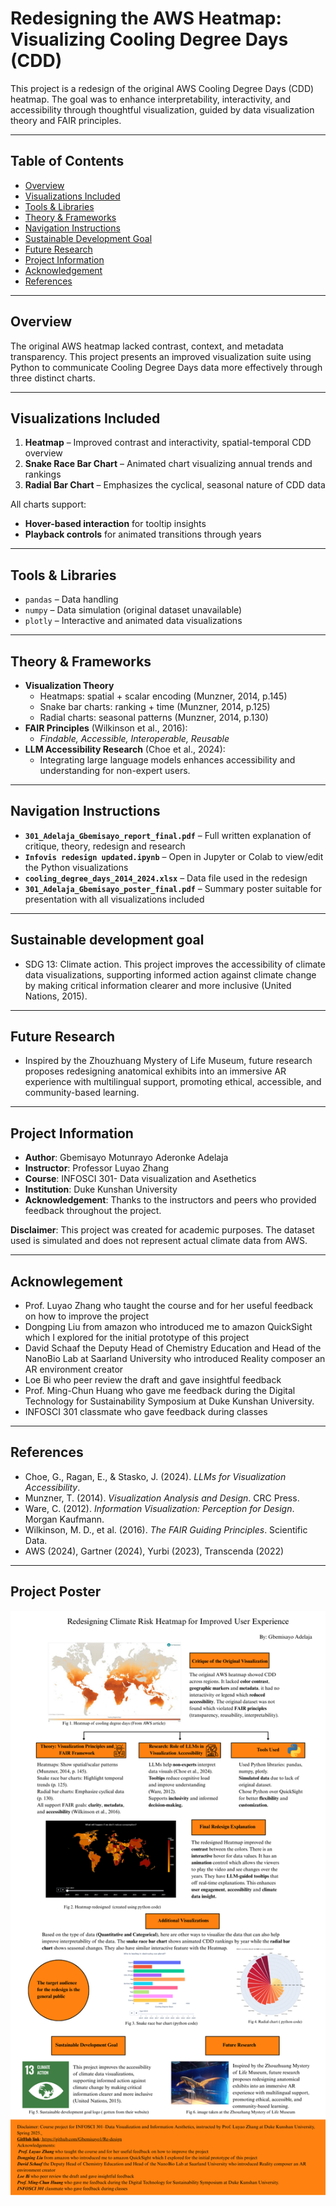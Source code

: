 # Redesigning the AWS Heatmap: Visualizing Cooling Degree Days (CDD)

This project is a redesign of the original AWS Cooling Degree Days (CDD) heatmap. The goal was to enhance interpretability, interactivity, and accessibility through thoughtful visualization, guided by data visualization theory and FAIR principles.

---

## Table of Contents

- [Overview](#overview)
- [Visualizations Included](#visualizations-included)
- [Tools & Libraries](#tools--libraries)
- [Theory & Frameworks](#theory--frameworks)
- [Navigation Instructions](#navigation-instructions)
- [Sustainable Development Goal](#sustainable-development-goal)
- [Future Research](#future-research)
- [Project Information](#project-information)
- [Acknowledgement](#acknowledgement)
- [References](#references)

---

## Overview

The original AWS heatmap lacked contrast, context, and metadata transparency. This project presents an improved visualization suite using Python to communicate Cooling Degree Days data more effectively through three distinct charts.

---

## Visualizations Included

1. **Heatmap** – Improved contrast and interactivity, spatial-temporal CDD overview  
2. **Snake Race Bar Chart** – Animated chart visualizing annual trends and rankings  
3. **Radial Bar Chart** – Emphasizes the cyclical, seasonal nature of CDD data  

All charts support:
- **Hover-based interaction** for tooltip insights  
- **Playback controls** for animated transitions through years  

---

## Tools & Libraries

- `pandas` – Data handling  
- `numpy` – Data simulation (original dataset unavailable)  
- `plotly` – Interactive and animated data visualizations  

---

## Theory & Frameworks

- **Visualization Theory**
  - Heatmaps: spatial + scalar encoding (Munzner, 2014, p.145)  
  - Snake bar charts: ranking + time (Munzner, 2014, p.125)  
  - Radial charts: seasonal patterns (Munzner, 2014, p.130)  
- **FAIR Principles** (Wilkinson et al., 2016):  
  - *Findable, Accessible, Interoperable, Reusable*  
- **LLM Accessibility Research** (Choe et al., 2024):  
  - Integrating large language models enhances accessibility and understanding for non-expert users.

---

## Navigation Instructions

- **`301_Adelaja_Gbemisayo_report_final.pdf`** – Full written explanation of critique, theory, redesign and research  
- **`Infovis redesign updated.ipynb`** – Open in Jupyter or Colab to view/edit the Python visualizations  
- **`cooling_degree_days_2014_2024.xlsx`** – Data file used in the redesign  
- **`301_Adelaja_Gbemisayo_poster_final.pdf`** – Summary poster suitable for presentation with all visualizations included  

---
## Sustainable development goal 

- SDG 13: Climate action. This project improves the accessibility of climate data visualizations, supporting informed action against climate change by making critical information clearer and more inclusive (United Nations, 2015).

---
## Future Research  

- Inspired by the Zhouzhuang Mystery of Life Museum, future research proposes redesigning anatomical exhibits into an immersive AR experience with multilingual support, promoting ethical, accessible, and community-based learning.

---
## Project Information

- **Author**: Gbemisayo Motunrayo Aderonke Adelaja 
- **Instructor**: Professor Luyao Zhang 
- **Course**: INFOSCI 301- Data visualization and Asethetics 
- **Institution**: Duke Kunshan University
- **Acknowledgement**: Thanks to the instructors and peers who provided feedback throughout the project.

**Disclaimer**: This project was created for academic purposes. The dataset used is simulated and does not represent actual climate data from AWS.

---
## Acknowlegement 

- Prof. Luyao Zhang who taught the course and for her useful feedback on how to improve the project  
- Dongping Liu from amazon who introduced me to amazon QuickSight which I explored for the initial prototype of this project
- David Schaaf  the Deputy Head of Chemistry Education and Head of the NanoBio Lab at Saarland University who introduced Reality composer an AR environment creator 
- Loe Bi who peer review the draft and gave insightful feedback 
- Prof. Ming-Chun Huang who gave me feedback during the Digital Technology for Sustainability Symposium at Duke Kunshan University.
- INFOSCI 301 classmate who gave feedback during classes 

---
## References

- Choe, G., Ragan, E., & Stasko, J. (2024). *LLMs for Visualization Accessibility*.  
- Munzner, T. (2014). *Visualization Analysis and Design*. CRC Press.  
- Ware, C. (2012). *Information Visualization: Perception for Design*. Morgan Kaufmann.  
- Wilkinson, M. D., et al. (2016). *The FAIR Guiding Principles*. Scientific Data.  
- AWS (2024), Gartner (2024), Yurbi (2023), Transcenda (2022)

---

## Project Poster

![Project Poster](poster.png)
